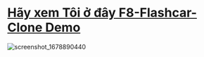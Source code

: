 # [Hãy xem Tôi ở đây F8-Flashcar-Clone Demo ](https://xuanphao19.github.io/F8-Flashcard-Clone/)
![screenshot_1678890440](https://user-images.githubusercontent.com/83102917/225340205-959a1f8f-29a9-4340-9ad4-d848648d66b3.png)
